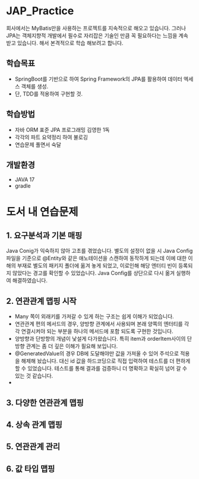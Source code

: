 # JAP_Practice
회사에서는 MyBatis만을 사용하는 프로젝트를 지속적으로 해오고 있습니다.
그러나 JPA는 객체지향적 개발에서 필수로 자리잡은 기술인 만큼 꼭 필요하다는 느낌을 계속 받고 있습니다.
해서 본격적으로 학습 해보려고 합니다.

## 학습목표
- SpringBoot를 기반으로 하여 Spring Framework의 JPA를 활용하여 데이터 엑세스 객체를 생성.
- 단, TDD를 적용하여 구현할 것.

## 학습방법
- 자바 ORM 표준 JPA 프로그래밍 김영한 1독 
- 각각의 파트 요약정리 하여 불로깅
- 연습문제 풀면서 숙달

## 개발환경
- JAVA 17
- gradle

# 도서 내 연습문제
## 1. 요구분석과 기본 매핑
Java Conig가 익숙하지 않아 고초를 겪었습니다. 별도의 설정이 없을 시 Java Config 파일을 기준으로 
@Entity와 같은 애노테이션을 스캔하여 동작하게 되는데 이에 대한 이해의 부재로 별도의 패키지 폴더에 옮겨 놓게 되었고, 
이로인해 해당 엔터티 빈이 등록되지 않았다는 경고를 확인할 수 있었습니다. Java Config를 상단으로 다시 옮겨 실행하여 해결하였습니다.

## 2. 연관관계 맵핑 시작
- Many 쪽이 외래키를 가져갈 수 있게 하는 구조는 쉽게 이해가 되었습니다.
- 연관관계 편의 메서드의 경우, 양방향 관계에서 사용되며 본래 양쪽의 엔터티를 각각 연결시켜야 되는 부분을 하나의 메서드에 포함 되도록 구현한 것입니다.
- 양방향과 단방향의 개념이 낯설게 다가왔습니다. 특히 item과 orderItem사이의 단방향 관계는 좀 더 깊은 이해가 필요해 보입니다.
- @GeneratedValue의 경우 DB에 도달해야만 값을 가져올 수 있어 주석으로 적용을 해제해 놨습니다. 대신 id 값을 하드코딩으로 직접 입력하여 테스트를 더 편하게 할 수 있었습니다. 테스트를 통해 결과를 검증하니 더 명확하고 확실히 넘어 갈 수 있는 것 같습니다.
- 
## 3. 다양한 연관관계 맵핑

## 4. 상속 관계 맵핑

## 5. 연관관계 관리

## 6. 값 타입 맵핑